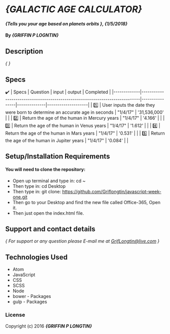 # _{GALACTIC AGE CALCULATOR}_

#### _{Tells you your age based on planets orbits }, {1/5/2018}_

#### By _**{GRIFFIN P LOGNTIN}**_

## Description

_{ }_

## Specs
:heavy_check_mark:
| Specs       | Question                                                                    | input          | output       | Completed          |
|-------------|-----------------------------------------------------------------------------|----------------|--------------|--------------------|
| :one:       | User inputs the date they were born to determine an accurate age in seconds | "1/4/17"       | '31,536,000' |  |
| :two:       | Return the age of the human in Mercury years                                | "1/4/17"       | '4.166'      |  |
| :three:     | Return the age of the human in Venus years                                  | "1/4/17"       | '1.612'      |  |
| :four:      | Return the age of the human in Mars years                                   | "1/4/17"       | '0.531'      |  |
| :five:      | Return the age of the human in Jupiter years                                | "1/4/17"       | '0.084'      |  |

## Setup/Installation Requirements

#### You will need to clone the repository:

* Open up terminal and type in: cd ~
* Then type in: cd Desktop
* Then type in: git clone: https://github.com/Griflongtin/javascript-week-one.git
* Then go to your Desktop and find the new file called Office-365, Open it.
* Then just open the index.html file.


## Support and contact details

_{ For support or any question please E-mail me at GrifLongtin@live.com }_

## Technologies Used


  * Atom
  * JavaScript
  * CSS
  * SCSS
  * Node
  * bower - Packages
  * gulp - Packages


### License

Copyright (c) 2016 **_{GRIFFIN P LONGTIN}_**
